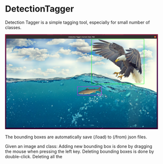 # DetectionTagger

Detection Tagger is a simple tagging tool, especially for small number of classes.

![This is an image](DetectionTagger.png)

The bounding boxes are automatically save (/load) to (/from) json files.

Given an image and class:
  Adding new bounding box is done by dragging the mouse when pressing the left key.
  Deleting bounding boxes is done by double-click.
  Deleting all the 
